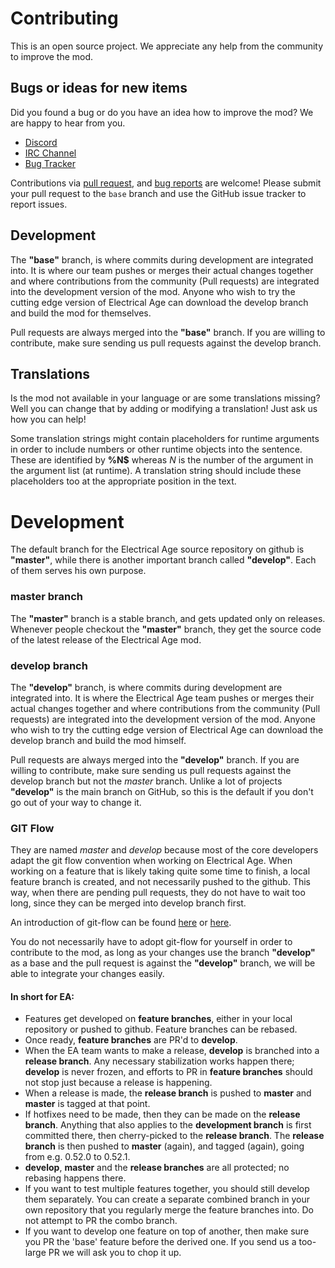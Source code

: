 # Contributing

This is an open source project. We appreciate any help from the community to improve the mod.

## Bugs or ideas for new items

Did you found a bug or do you have an idea how to improve the mod? We are happy to hear from you.

- [Discord](https://discord.gg/YjK2JAD)
- [IRC Channel](https://qchat.rizon.net/?channels=electricalage)
- [Bug Tracker](https://github.com/jrddunbr/ElectricalAge/issues)

Contributions via [pull request](https://github.com/jrddunbr/ElectricalAge/pulls),
and [bug reports](https://github.com/jrddunbr/ElectricalAge/issues) are welcome!
Please submit your pull request to the `base` branch and use the GitHub issue tracker to report issues.

## Development

The **"base"** branch, is where commits during development are integrated into. It is where our team pushes or merges
their actual changes together and where contributions from the community (Pull requests) are integrated into the
development version of the mod. Anyone who wish to try the cutting edge version of Electrical Age can download the
develop branch and build the mod for themselves.

Pull requests are always merged into the **"base"** branch. If you are willing to contribute, make sure sending us
pull requests against the develop branch.

## Translations

Is the mod not available in your language or are some translations missing?
Well you can change that by adding or modifying a translation! Just ask us how you can help!

Some translation strings might contain placeholders for runtime arguments in order to include numbers or other runtime
objects into the sentence. These are identified by **%N$** whereas *N* is the number of the argument in the argument
list (at runtime). A translation string should include these placeholders too at the appropriate position in the text.

# Development

The default branch for the Electrical Age source repository on github is **"master"**, while there is another important
branch called **"develop"**. Each of them serves his own purpose.

### master branch
The **"master"** branch is a stable branch, and gets updated only on releases. Whenever people checkout the **"master"**
branch, they get the source code of the latest release of the Electrical Age mod.

### develop branch
The **"develop"** branch, is where commits during development are integrated into. It is where the Electrical Age team
pushes or merges their actual changes together and where contributions from the community (Pull requests) are
integrated into the development version of the mod. Anyone who wish to try the cutting edge version of Electrical Age
can download the develop branch and build the mod himself.

Pull requests are always merged into the **"develop"** branch. If you are willing to contribute, make sure sending us
pull requests against the develop branch but not the *master* branch. Unlike a lot of projects **"develop"** is the main branch on GitHub, so this is the default if you don't go out of your way to change it.


### GIT Flow
They are named *master* and *develop* because most of the core developers adapt the git flow convention when working
on Electrical Age. When working on a feature that is likely taking quite some time to finish, a local feature branch is
created, and not necessarily pushed to the github. This way, when there are pending pull requests, they do not have to
wait too long, since they can be merged into develop branch first.

An introduction of git-flow can be found [here](http://nvie.com/posts/a-successful-git-branching-model/) or
[here](https://www.atlassian.com/git/tutorials/comparing-workflows/gitflow-workflow).

You do not necessarily have to adopt git-flow for yourself in order to contribute to the mod, as long as your changes
 use the branch **"develop"** as a base and the pull request is against the **"develop"** branch, we will be able
  to integrate your changes easily.

#### In short for EA:

- Features get developed on **feature branches**, either in your local repository or pushed to github. Feature branches
can be rebased.
- Once ready, **feature branches** are PR'd to **develop**.
- When the EA team wants to make a release, **develop** is branched into a **release branch**. Any necessary
stabilization works happen there; **develop** is never frozen, and efforts to PR in **feature branches** should not
stop just because a release is happening.
- When a release is made, the **release branch** is pushed to **master** and **master** is tagged at that point.
- If hotfixes need to be made, then they can be made on the **release branch**. Anything that also applies to the
**development branch** is first committed there, then cherry-picked to the **release branch**. The **release branch**
is then pushed to **master** (again), and tagged (again), going from e.g. 0.52.0 to 0.52.1.
- **develop**, **master** and the **release branches** are all protected; no rebasing happens there.
- If you want to test multiple features together, you should still develop them separately. You can create a separate combined branch in your own repository that you regularly merge the feature branches into. Do not attempt to PR the combo branch.
- If you want to develop one feature on top of another, then make sure you PR the 'base' feature before the derived one. If you send us a too-large PR we will ask you to chop it up.
